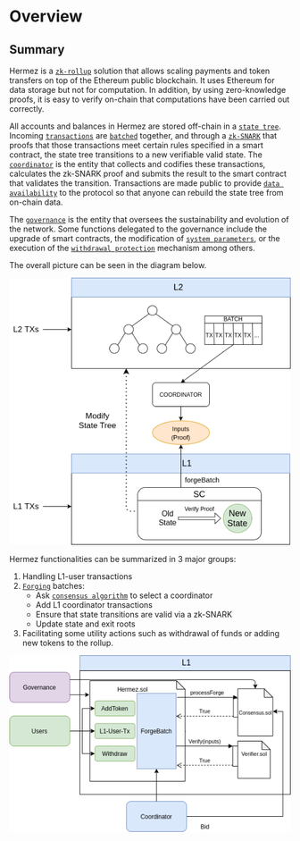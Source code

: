 # Overview
## Summary

Hermez is a [`zk-rollup`](../introduction/glossary?id=zk-rollup) solution that allows scaling payments and token transfers on top of the Ethereum public blockchain. It uses Ethereum for data storage but not for computation. In addition, by using zero-knowledge proofs, it is easy to verify on-chain that computations have been carried out correctly.

All accounts and balances in Hermez are stored off-chain in a [`state tree`](../introduction/glossary?id=state-tree). Incoming [`transactions`](../introduction/glossary?id=transactions) are [`batched`](../introduction/glossary?id=batch) together, and through a [`zk-SNARK`](../introduction/glossary?id=zk-snark) that proofs that those transactions meet certain rules specified in a smart contract, the state tree transitions to a new verifiable valid state.  The [`coordinator`](../introduction/glossary?id=coordinator) is the entity that collects and codifies these transactions, calculates the zk-SNARK proof and submits the result to the smart contract that validates the transition. Transactions are made public to provide [`data availability`](../introduction/glossary?id=data-availability) to the protocol so that anyone can rebuild the state tree from on-chain data.

The [`governance`](../introduction/glossary?id=governance) is the  entity that oversees the sustainability and evolution of the network. Some functions delegated to the governance include the upgrade of smart contracts, the modification of [`system parameters`](../introduction/glossary?id=system-parameters), or the execution of the [`withdrawal protection`](../protocol/utility?id=withdrawal) mechanism among others.

The overall picture can be seen in the diagram below.

![](hermez_zkrollup.png)

Hermez functionalities can be summarized in 3 major groups:
1. Handling L1-user transactions
2. [`Forging`](../introduction/glossary?id=forging) batches:
    - Ask [`consensus algorithm`](../introduction/glossary?id=consensus) to select a coordinator
    - Add L1 coordinator transactions
    - Ensure that state transitions are valid via a zk-SNARK
    - Update state and exit roots
3. Facilitating some utility actions such as withdrawal of funds or adding new tokens to the rollup.


![](L1diagram.png)



[zk-rollup]:../introduction/glossary?id=zk-rollup
